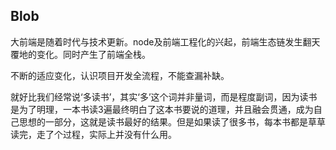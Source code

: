 ## Blob

大前端是随着时代与技术更新。node及前端工程化的兴起，前端生态链发生翻天覆地的变化。同时产生了前端全栈。

不断的适应变化，认识项目开发全流程，不能查漏补缺。

就好比我们经常说‘多读书’，其实‘多’这个词并非量词，而是程度副词，因为读书是为了明理，一本书读3遍最终明白了这本书要说的道理，并且融会贯通，成为自己思想的一部分，这就是读书最好的结果。但是如果读了很多书，每本书都是草草读完，走了个过程，实际上并没有什么用。
